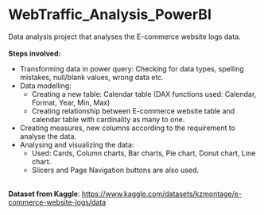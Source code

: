 # WebTraffic_Analysis_PowerBI
Data analysis project that analyses the E-commerce website logs data. <br /> <br />
**Steps involved:** <br />
* Transforming data in power query: Checking for data types, spelling mistakes, null/blank values, wrong data etc.<br />
* Data modelling: <br />
    * Creating a new table: Calendar table (DAX functions used: Calendar, Format, Year, Min, Max) <br />
    * Creating relationship between E-commerce website table and calendar table with cardinality as many to one. <br />
* Creating measures, new columns according to the requirement to analyse the data.<br />
* Analysing and visualizing the data: <br />
    * Used: Cards, Column charts, Bar charts, Pie chart, Donut chart, Line chart. <br />
    * Slicers and Page Navigation buttons are also used. <br /><br />

**Dataset from Kaggle**: https://www.kaggle.com/datasets/kzmontage/e-commerce-website-logs/data


